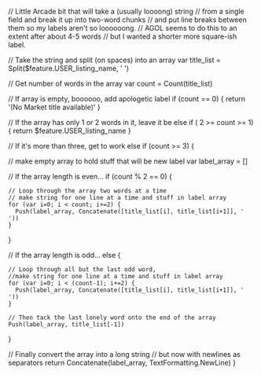 // Little Arcade bit that will take a (usually loooong) string
// from a single field and break it up into two-word chunks
// and put line breaks between them so my labels aren't so loooooong.
// AGOL seems to do this to an extent after about 4-5 words
// but I wanted a shorter more square-ish label.

// Take the string and split (on spaces) into an array
var title_list = Split($feature.USER_listing_name, ' ')

// Get number of words in the array
var count = Count(title_list)

// If array is empty, boooooo, add apologetic label
if (count == 0) {
  return '(No Market title available)'
} 

// If the array has only 1 or 2 words in it, leave it be
else if ( 2 >= count >= 1) {
  return $feature.USER_listing_name
} 

// If it's more than three, get to work
else if (count >= 3) {

  // make empty array to hold stuff that will be new label
  var label_array = []

  // If the array length is even...
  if (count % 2 == 0) {

    // Loop through the array two words at a time
    // make string for one line at a time and stuff in label array
    for (var i=0; i < count; i+=2) {
      Push(label_array, Concatenate([title_list[i], title_list[i+1]], ' '))
    }
  } 

  // If the array length is odd...
  else {

    // Loop through all but the last odd word,
    //make string for one line at a time and stuff in label array
    for (var i=0; i < (count-1); i+=2) {
      Push(label_array, Concatenate([title_list[i], title_list[i+1]], ' '))
    } 

    // Then tack the last lonely word onto the end of the array
    Push(label_array, title_list[-1])
  }

  // Finally convert the array into a long string
  // but now with newlines as separators
  return Concatenate(label_array, TextFormatting.NewLine)
}
